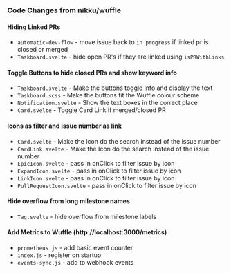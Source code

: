 ### Code Changes from nikku/wuffle

#### Hiding Linked PRs
- `automatic-dev-flow` - move issue back to `in progress` if linked pr is closed or merged
- `Taskboard.svelte` - hide open PR's if they are linked using `isPRWithLinks`

#### Toggle Buttons to hide closed PRs and show keyword info
 - `Taskboard.svelte` - Make the buttons toggle info and display the text
 - `Taskboard.scss` - Make the buttons fit the Wuffle colour scheme
 - `Notification.svelte` - Show the text boxes in the correct place
 - `Card.svelte` - Toggle Card Link if merged/closed PR
 
#### Icons as filter and issue number as link
- `Card.svelte` - Make the Icon do the search instead of the issue number
- `CardLink.svelte` - Make the Icon do the search instead of the issue number
- `EpicIcon.svelte` - pass in onClick to filter issue by icon
- `ExpandIcon.svelte` - pass in onClick to filter issue by icon
- `LinkIcon.svelte` - pass in onClick to filter issue by icon
- `PullRequestIcon.svelte` - pass in onClick to filter issue by icon

#### Hide overflow from long milestone names
- `Tag.svelte` - hide overflow from milestone labels

#### Add Metrics to Wuffle (http://localhost:3000/metrics)
- `prometheus.js` - add basic event counter
- `index.js` - register on startup
- `events-sync.js` - add to webhook events
